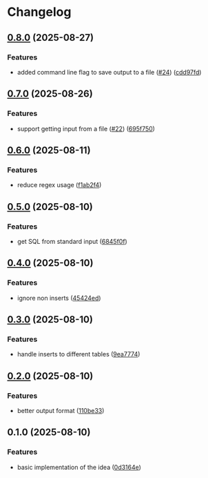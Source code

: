 # Changelog

## [0.8.0](https://github.com/Filip7/s2m/compare/v0.7.0...v0.8.0) (2025-08-27)


### Features

* added command line flag to save output to a file ([#24](https://github.com/Filip7/s2m/issues/24)) ([cdd97fd](https://github.com/Filip7/s2m/commit/cdd97fde9c7a58112ebc5ad796945a114dccb774))

## [0.7.0](https://github.com/Filip7/s2m/compare/v0.6.0...v0.7.0) (2025-08-26)


### Features

* support getting input from a file ([#22](https://github.com/Filip7/s2m/issues/22)) ([695f750](https://github.com/Filip7/s2m/commit/695f750da4807c2c7bcb646057f29fb34b8a3c0d))

## [0.6.0](https://github.com/Filip7/s2m/compare/v0.5.0...v0.6.0) (2025-08-11)


### Features

* reduce regex usage ([f1ab2f4](https://github.com/Filip7/s2m/commit/f1ab2f4a2449ecadf99400b824cacd38e44cb123))

## [0.5.0](https://github.com/Filip7/s2m/compare/v0.4.0...v0.5.0) (2025-08-10)


### Features

* get SQL from standard input ([6845f0f](https://github.com/Filip7/s2m/commit/6845f0f804be40e71c2cecbb135dc530fd53249c))

## [0.4.0](https://github.com/Filip7/s2m/compare/v0.3.0...v0.4.0) (2025-08-10)


### Features

* ignore non inserts ([45424ed](https://github.com/Filip7/s2m/commit/45424ed7f7a528a31d9ae53d497e0298345aa1e5))

## [0.3.0](https://github.com/Filip7/s2m/compare/v0.2.0...v0.3.0) (2025-08-10)


### Features

* handle inserts to different tables ([9ea7774](https://github.com/Filip7/s2m/commit/9ea777410028b57081a8ea8e2400b56da6cbd58b))

## [0.2.0](https://github.com/Filip7/s2m/compare/v0.1.0...v0.2.0) (2025-08-10)


### Features

* better output format ([110be33](https://github.com/Filip7/s2m/commit/110be33615130545c9460cbd52551b0b570f60d7))

## 0.1.0 (2025-08-10)


### Features

* basic implementation of the idea ([0d3164e](https://github.com/Filip7/s2m/commit/0d3164eacc5c35f39b40a8571a0397d2ab1ddf2c))
